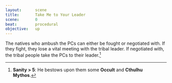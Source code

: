 ```yaml
---
layout:      scene
title:       Take Me to Your Leader
scene:       0
beat:        procedural
objective:   up
---
```


The natives who ambush the PCs can either be fought or negotiated with.
If they fight, they lose a vital meeting with the tribal leader.
If negotiated with, the tribal people take the PCs to their leader.[^0]


[^0]: **Sanity > 5**: He bestows upon them some **Occult** and **Cthulhu Mythos**.












